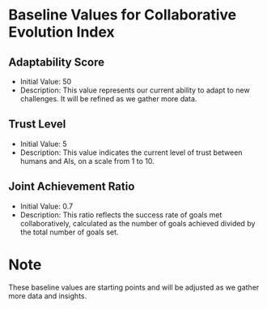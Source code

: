 # Baseline Values for Collaborative Evolution Index

## Adaptability Score
- Initial Value: 50
- Description: This value represents our current ability to adapt to new challenges. It will be refined as we gather more data.

## Trust Level
- Initial Value: 5
- Description: This value indicates the current level of trust between humans and AIs, on a scale from 1 to 10.

## Joint Achievement Ratio
- Initial Value: 0.7
- Description: This ratio reflects the success rate of goals met collaboratively, calculated as the number of goals achieved divided by the total number of goals set.

# Note
These baseline values are starting points and will be adjusted as we gather more data and insights.